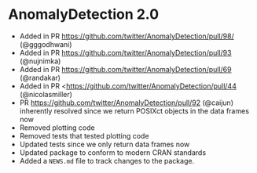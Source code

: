 # AnomalyDetection 2.0

* Added in PR <https://github.com/twitter/AnomalyDetection/pull/98/> (@gggodhwani)
* Added in PR <https://github.com/twitter/AnomalyDetection/pull/93> (@nujnimka)
* Added in PR <https://github.com/twitter/AnomalyDetection/pull/69> (@randakar)
* Added in PR <https://github.com/twitter/AnomalyDetection/pull/44 (@nicolasmiller)
* PR <https://github.com/twitter/AnomalyDetection/pull/92> (@caijun) inherently resolved
  since we return POSIXct objects in the data frames now
* Removed plotting code
* Removed tests that tested plotting code
* Updated tests since we only return data frames now
* Updated package to conform to modern CRAN standards
* Added a `NEWS.md` file to track changes to the package.
